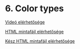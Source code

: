 # 6. Color types

[Videó elérhetősége](https://subscription.packtpub.com/video/web-development/9781838822828/113199/113205/color-types)

[HTML mintafájl elérhetősége](csssandbox_starter/csssandbox_starter/04_colors.html)

[Kész HTML mintafájl elérhetősége](csssandbox_finished/csssandbox_finished/04_colors.html)
